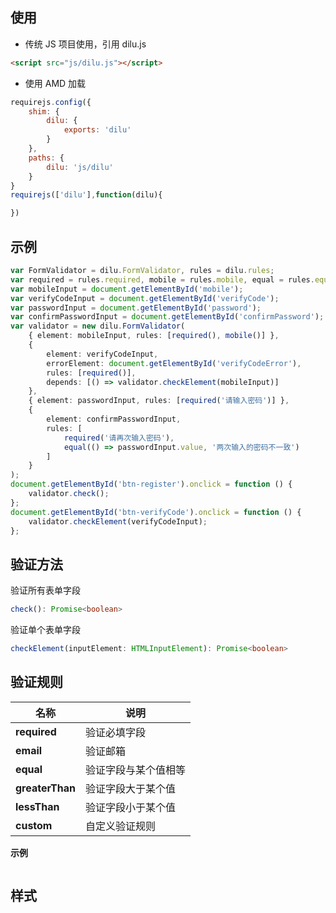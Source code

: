 ## 使用

* 传统 JS 项目使用，引用 dilu.js
```html
<script src="js/dilu.js"></script>
```
* 使用 AMD 加载
```js
requirejs.config({
    shim: {
        dilu: {
            exports: 'dilu'
        }
    },
    paths: {
        dilu: 'js/dilu'
    }
}
requirejs(['dilu'],function(dilu){

})
```

## 示例

```ts
var FormValidator = dilu.FormValidator, rules = dilu.rules;
var required = rules.required, mobile = rules.mobile, equal = rules.equal;
var mobileInput = document.getElementById('mobile');
var verifyCodeInput = document.getElementById('verifyCode');
var passwordInput = document.getElementById('password');
var confirmPasswordInput = document.getElementById('confirmPassword');
var validator = new dilu.FormValidator(
    { element: mobileInput, rules: [required(), mobile()] }, 
    {
        element: verifyCodeInput,
        errorElement: document.getElementById('verifyCodeError'),
        rules: [required()], 
        depends: [() => validator.checkElement(mobileInput)]
    }, 
    { element: passwordInput, rules: [required('请输入密码')] },
    {
        element: confirmPasswordInput,
        rules: [
            required('请再次输入密码'),
            equal(() => passwordInput.value, '两次输入的密码不一致')
        ]
    }
);
document.getElementById('btn-register').onclick = function () {
    validator.check();
};
document.getElementById('btn-verifyCode').onclick = function () {
    validator.checkElement(verifyCodeInput);
};

```

## 验证方法

验证所有表单字段

```ts
check(): Promise<boolean>
```

验证单个表单字段

```ts
checkElement(inputElement: HTMLInputElement): Promise<boolean>
```

## 验证规则

名称 | 说明
----------------------- | -----------------------
**required**|验证必填字段
**email** |验证邮箱
**equal** |验证字段与某个值相等
**greaterThan** |验证字段大于某个值
**lessThan** |验证字段小于某个值
**custom** |自定义验证规则

**示例**

```html
```

## 样式
